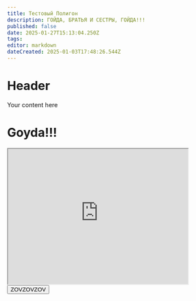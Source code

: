 ```yaml
---
title: Тестовый Полигон
description: ГОЙДА, БРАТЬЯ И СЕСТРЫ, ГОЙДА!!!
published: false
date: 2025-01-27T15:13:04.250Z
tags: 
editor: markdown
dateCreated: 2025-01-03T17:48:26.544Z
---
```


# Header
Your content here
<!DOCTYPE html>
<body>
  <h1 class="interesting-shit">Goyda!!!</h1>
 <iframe width="420" height="315"
src="https://www.youtube.com/embed/tgbNymZ7vqY">
</iframe> 
<button onclick="copyToClipboard()">
	<div class="text">
  ZOVZOVZOV
	</div>
</button> 
</body>